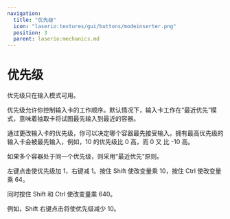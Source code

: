 ```yaml
---
navigation:
  title: "优先级"
  icon: "laserio:textures/gui/buttons/modeinserter.png"
  position: 3
  parent: laserio:mechanics.md
---
```


# 优先级

优先级只在输入模式可用。

优先级允许你控制输入卡的工作顺序。默认情况下，输入卡工作在“最近优先”模式，意味着抽取卡将试图最先输入到最近的容器。

通过更改输入卡的优先级，你可以决定哪个容器最先接受输入。拥有最高优先级的输入卡会被最先输入，例如，10 的优先级比 0 高，而 0 又 比 -10 高。

如果多个容器处于同一个优先级，则采用“最近优先”原则。

左键点击使优先级加 1，右键减 1。按住 Shift 使改变量乘 10，按住 Ctrl 使改变量乘 64。

同时按住 Shift 和 Ctrl 使改变量乘 640。

例如，Shift 右键点击将使优先级减少 10。

